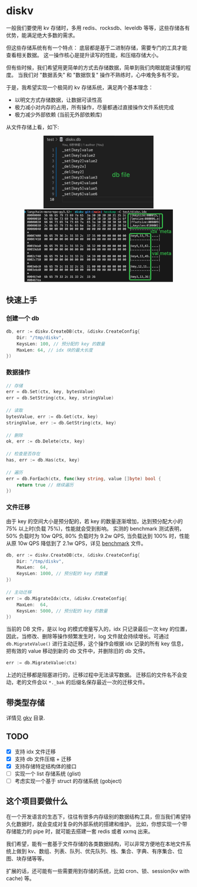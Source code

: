 # diskv

一般我们要使用 kv 存储时，多用 redis、rocksdb、leveldb 等等，这些存储各有优势，能满足绝大多数的需求。

但这些存储系统有有一个特点： 底层都是基于二进制存储，需要专门的工具才能查看相关数据。
这一操作核心是提升读写的性能，和压缩存储大小。

但有些时候，我们希望用更简单的方式去存储数据，简单到我们肉眼就能读懂的程度。
当我们对 "数据丢失" 和 "数据恢复" 操作不熟练时，心中难免多有不安。

于是，我希望实现一个极简的 kv 存储系统，满足两个基本理念：
- 以明文方式存储数据，让数据可读性高
- 极力减小对内存的占用，所有操作，尽量都通过直接操作文件系统完成
- 极力减少外部依赖 (当前无外部依赖库)

从文件存储上看，如下:
<p align="center">
  <img src="assets/db.png" width="300" >
  <img src="assets/idx.png" width="405" >
</p>

## 快速上手

### 创建一个 db
```go
db, err := diskv.CreateDB(ctx, &diskv.CreateConfig{
    Dir: "/tmp/diskv",
    KeysLen: 100, // 预分配的 key 的数量
    MaxLen: 64, // idx 块的最大长度
})
```

### 数据操作
```go
// 存储
err = db.Set(ctx, key, bytesValue)
err = db.SetString(ctx, key, stringValue)

// 读取
bytesValue, err := db.Get(ctx, key)
stringValue, err := db.GetString(ctx, key)

// 删除
ok, err := db.Delete(ctx, key)

// 检查是否存在
has, err := db.Has(ctx, key)

// 遍历
err = db.ForEach(ctx, func(key string, value []byte) bool {
    return true // 继续遍历
})

```

### 文件迁移

由于 key 的空间大小是预分配的，若 key 的数量逐渐增加，达到预分配大小的 75% 以上时(负载 75%)，性能就会受到影响。
实测的 benchmark 测试表明，50% 负载时为 10w QPS, 80% 负载时为 9.2w QPS, 当负载达到 100% 时，性能从原 10w QPS 降低到了 2.1w QPS，详见 [benchmark](./benchmark.txt) 文件。

```go
db, err := diskv.CreateDB(ctx, &diskv.CreateConfig{
    Dir: "/tmp/diskv",
    MaxLen:  64,
    KeysLen: 1000, // 预分配的 key 的数量
})

// 主动迁移
err := db.MigrateIdx(ctx, &diskv.CreateConfig{
    MaxLen:  64,
    KeysLen: 5000, // 预分配的 key 的数量
})

```

当前的 DB 文件，是以 log 的模式增量写入的，idx 只记录最后一次 key 的位置，因此，当修改、删除等操作频繁发生时，log 文件就会持续增长。可通过 `db.MigrateValue()` 进行主动迁移，这个操作会根据 idx 记录的所有 key 信息，把有效的 value 移动到新的 db 文件中，并删除旧的 db 文件。

```go
err := db.MigrateValue(ctx)
```

上述的迁移都是阻塞进行的，迁移过程中无法读写数据。
迁移后的文件名不会变动，老的文件会以 `*._bak` 的后缀名保存最近一次的迁移文件。

## 带类型存储

详情见 [gkv](./gkv/README.md) 目录. 

## TODO

- [x] 支持 idx 文件迁移
- [x] 支持 db 文件压缩 + 迁移
- [x] 支持存储特定结构体的接口
- [ ] 实现一个 list 存储系统 (glist)
- [ ] 考虑实现一个基于 struct 的存储系统 (gobject)

## 这个项目要做什么

在一个开发语言的生态下，往往有很多内存级别的数据结构工具，但当我们希望持久化数据时，就会变成对复杂的外部系统的搭建和维护。 比如，你想实现一个带存储能力的 pipe 时，就可能去搭建一套 redis 或者 xxmq 出来。

我们希望，能有一套基于文件存储的各类数据结构，可以非常方便地在本地文件系统上做到 kv、数组、列表、队列、优先队列、栈、集合、字典、有序集合、位图、块存储等等。

扩展的话，还可能有一些需要用到存储的系统，比如 cron、锁、session(kv with cache) 等。
